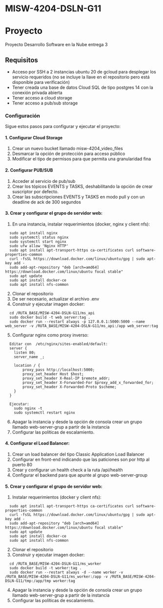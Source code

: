 # MISW-4204-DSLN-G11


# Proyecto

Proyecto Desarrollo Software en la Nube entrega 3

## Requisitos

- Acceso por SSH a 2 instancias ubuntu 20 de gcloud para desplegar los servicio requeridos (no se incluye la llave en el repositorio pero está disponible para verificación)
- Tener creada una base de datos Cloud SQL de tipo postgres 14 con la conexión privada abierta
- Tener acceso a cloud storage 
- Tener acceso a pub/sub storage

### Configuración
Sigue estos pasos para configurar y ejecutar el proyecto:

#### 1. Configurar Cloud Storage
1. Crear un nuevo bucket llamado misw-4204_video_files
2. Desmarcar la opción de protección para acceso público
3. Modificar el tipo de permisos para que permita una granularidad fina
#### 2. Configurar PUB/SUB
1. Acceder al servicio de pub/sub
2. Crear los tópicos EVENTS y TASKS, deshabilitando la opción de crear suscriptor por defecto.
3. Crear las subscripciones EVENTS y TASKS en modo pull y con un deadline de ack de 300 segundos  
#### 3. Crear y configurar el grupo de servidor web:
1. En una instancia, instalar requerimientos (docker, nginx y client nfs):
```
  sudo apt install nginx
  sudo systemctl status nginx
  sudo systemctl start nginx
  sudo ufw allow 'Nginx HTTP'
  sudo apt install apt-transport-https ca-certificates curl software-properties-common
  curl -fsSL https://download.docker.com/linux/ubuntu/gpg | sudo apt-key add -
  sudo add-apt-repository "deb [arch=amd64] https://download.docker.com/linux/ubuntu focal stable"
  sudo apt update
  sudo apt install docker-ce
  sudo apt install nfs-common
```
2. Clonar el repositorio
3. De ser necesario, actualizar el archivo .env
4. Construir y ejecutar imagen docker:
```
  cd /RUTA_BASE/MISW-4204-DSLN-G11/ms_api
  sudo docker build -t web_server:tag .
  sudo docker run --restart always -p 127.0.0.1:5000:5000 --name web_server -v /RUTA_BASE/MISW-4204-DSLN-G11/ms_api:/app web_server:tag
```
5. Configurar nginx como proxy inverso:
```
  Editar con  /etc/nginx/sites-enabled/default:
  server {
    listen 80;
    server_name _;

    location / {
        proxy_pass http://localhost:5000;
        proxy_set_header Host $host;
        proxy_set_header X-Real-IP $remote_addr;
        proxy_set_header X-Forwarded-For $proxy_add_x_forwarded_for;
        proxy_set_header X-Forwarded-Proto $scheme;
    }
  }

  Ejecutar:
    sudo nginx -t
    sudo systemctl restart nginx
```
6. Apagar la instancia y desde la opción de consola crear un grupo llamado web-server-grup a partir de la instancia
7. Configurar las políticas de escalamiento.
#### 4. Configurar el Load Balancer:
1. Crear un load balancer del tipo Classic Application Load Balancer
2. Configurar en front-end indicando que las paticiones son por http al puerto 80
3. Crear y configurar un health check a la ruta /api/health
4. Configurar el backend para que apunte al grupo web-server-group
#### 5. Crear y configurar el grupo de servidor web:
1. Instalar requerimientos (docker y client nfs):
```
  sudo apt install apt-transport-https ca-certificates curl software-properties-common
  curl -fsSL https://download.docker.com/linux/ubuntu/gpg | sudo apt-key add -
  sudo add-apt-repository "deb [arch=amd64] https://download.docker.com/linux/ubuntu focal stable"
  sudo apt update
  sudo apt install docker-ce
  sudo apt install nfs-common
```
2. Clonar el repositorio
3. Construir y ejecutar imagen docker:
```
  cd /RUTA_BASE/MISW-4204-DSLN-G11/ms_worker
  sudo docker build -t worker:tag .
  sudo docker run --restart always -d --name worker -v /RUTA_BASE/MISW-4204-DSLN-G11/ms_worker:/app -v /RUTA_BASE/MISW-4204-DSLN-G11/tmp:/app/tmp worker:tag
```
4. Apagar la instancia y desde la opción de consola crear un grupo llamado web-server-grup a partir de la instancia
5. Configurar las políticas de escalamiento.